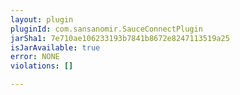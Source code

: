 ```yaml
---
layout: plugin
pluginId: com.sansanomir.SauceConnectPlugin
jarSha1: 7e710ae106233193b7841b8672e8247113519a25
isJarAvailable: true
error: NONE
violations: []

---
```

